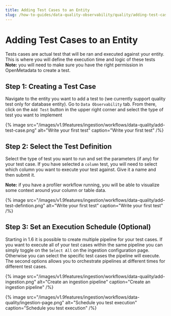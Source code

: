 ```yaml
---
title: Adding Test Cases to an Entity
slug: /how-to-guides/data-quality-observability/quality/adding-test-cases
---
```


# Adding Test Cases to an Entity
Tests cases are actual test that will be ran and executed against your entity. This is where you will define the execution time and logic of these tests
**Note:** you will need to make sure you have the right permission in OpenMetadata to create a test.

## Step 1: Creating a Test Case
Navigate to the entity you want to add a test to (we currently support quality test only for database entity). Go to `Data Observability` tab. From there, click on the `Add Test` button in the upper right corner and select the type of test you want to implement

{% image
  src="/images/v1.9features/ingestion/workflows/data-quality/add-test-case.png"
  alt="Write your first test"
  caption="Write your first test"
 /%}

## Step 2: Select the Test Definition
Select the type of test you want to run and set the parameters (if any) for your test case. If you have selected a `column` test, you will need to select which column you want to execute your test against. Give it a name and then submit it.

**Note:** if you have a profiler workflow running, you will be able to visualize some context around your column or table data.

{% image
  src="/images/v1.9features/ingestion/workflows/data-quality/add-test-defintion.png"
  alt="Write your first test"
  caption="Write your first test"
 /%}

## Step 3: Set an Execution Schedule (Optional)
Starting in 1.6 it is possible to create multiple pipeline for your test cases. If you want to execute all of your test cases within the same pipeline you can simply toggle on the `Select All` on the ingestion configuration page. Otherwise you can select the specific test cases the pipeline will execute. The second options allows you to orchestrate pipelines at different times for different test cases.

{% image
  src="/images/v1.9features/ingestion/workflows/data-quality/add-ingestion.png"
  alt="Create an ingestion pipeline"
  caption="Create an ingestion pipeline"
 /%}

{% image
  src="/images/v1.9features/ingestion/workflows/data-quality/ingestion-page.png"
  alt="Schedule you test execution"
  caption="Schedule you test execution"
 /%}
